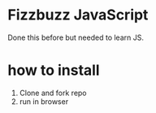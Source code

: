 # Fizzbuzz JavaScript

Done this before but needed to learn JS.

# how to install
1. Clone and fork repo
2. run in browser
